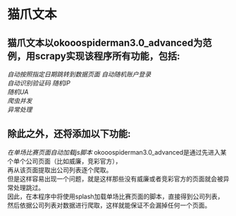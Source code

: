 猫爪文本
==================================
猫爪文本以okooospiderman3.0_advanced为范例，用scrapy实现该程序所有功能，包括:
----------------
*自动按照指定日期跳转到数据页面*
*自动随机账户登录*  
*自动识别验证码*
*随机IP*  
*随机UA*  
*爬虫并发*  
*异常处理*  

除此之外，还将添加以下功能:
-------------------
*在单场比赛页面自动加载js脚本* 
okooospiderman3.0_advanced是通过先进入某个单个公司页面（比如威廉，竞彩官方），<br>
再从该页面提取出公司列表逐个爬取。<br>
但是这样容易出现一个问题，就是这样那些没有威廉或者竞彩官方的页面就会被异常处理跳过。<br>
因此，在本程序中将使用splash加载单场比赛页面的脚本，直接得到公司列表，<br>
然后依据公司列表对数据进行爬取，这样就能保证不会漏掉任何一个页面。<br>
